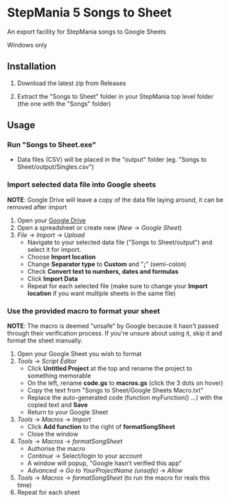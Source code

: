 # StepMania 5 Songs to Sheet

An export facility for StepMania songs to Google Sheets

Windows only

## Installation

1. Download the latest zip from Releases

2. Extract the "Songs to Sheet" folder in your StepMania top level folder (the one with the "Songs" folder)

## Usage

### Run "Songs to Sheet.exe"

* Data files (CSV) will be placed in the "output" folder (eg. "Songs to Sheet/output/Singles.csv")

### Import selected data file into Google sheets

__NOTE__: Google Drive will leave a copy of the data file laying around, it can be removed after import

1. Open your [Google Drive](https://drive.google.com)
2. Open a spreadsheet or create new (_New_ -> _Google Sheet_)
3. _File_ -> _Import_ -> _Upload_
   * Navigate to your selected data file ("Songs to Sheet/output") and select it for import.
   * Choose __Import location__
   * Change __Separator type__ to __Custom__ and "__;__" (semi-colon)
   * Check __Convert text to numbers, dates and formulas__
   * Click __Import Data__
   * Repeat for each selected file (make sure to change your __Import location__ if you want multiple sheets in the same file)

### Use the provided macro to format your sheet

__NOTE__: The macro is deemed "unsafe" by Google because it hasn't passed through their verification process.
If you're unsure about using it, skip it and format the sheet manually.

1. Open your Google Sheet you wish to format
2. _Tools_ -> _Script Editor_
   * Click __Untitled Project__ at the top and rename the project to something memorable
   * On the left, rename __code.gs__ to __macros.gs__ (click the 3 dots on hover)
   * Copy the text from "Songs to Sheet/Google Sheets Macro.txt"
   * Replace the auto-generated code (function myFunction() ...) with the copied text and __Save__
   * Return to your Google Sheet
3. _Tools_ -> _Macros_ -> _Import_
   * Click __Add function__ to the right of __formatSongSheet__
   * Close the window
4. _Tools_ -> _Macros_ -> _formatSongSheet_
   * Authorise the macro
   * _Continue_ -> Select/login to your account
   * A window will popup, "Google hasn’t verified this app"
   * _Advanced_ -> _Go to YourProjectName (unsafe)_ -> _Allow_
5. _Tools_ -> _Macros_ -> _formatSongSheet_ (to run the macro for reals this time)
6. Repeat for each sheet
